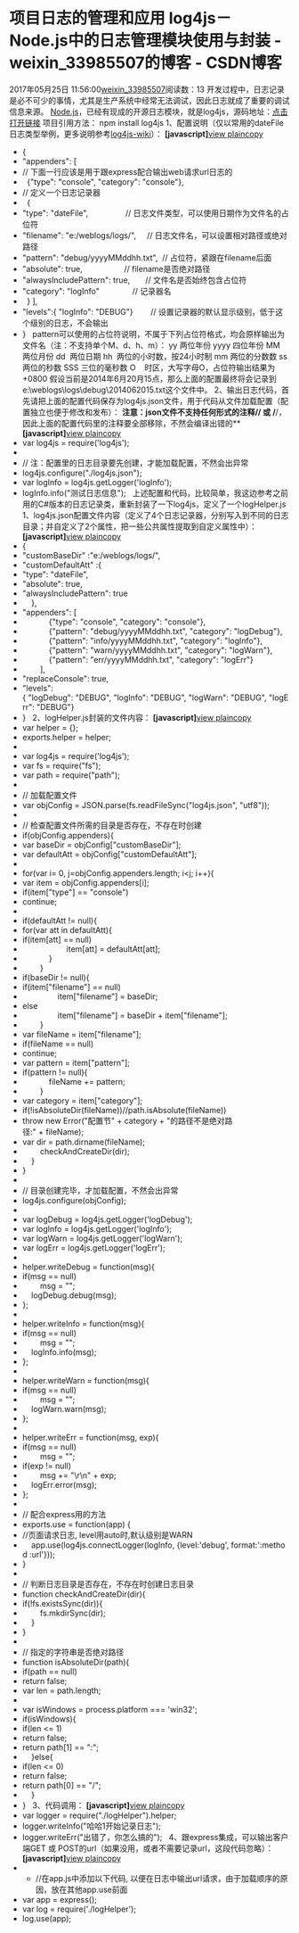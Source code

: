 # 项目日志的管理和应用 log4js－Node.js中的日志管理模块使用与封装 - weixin_33985507的博客 - CSDN博客
2017年05月25日 11:56:00[weixin_33985507](https://me.csdn.net/weixin_33985507)阅读数：13
开发过程中，日志记录是必不可少的事情，尤其是生产系统中经常无法调试，因此日志就成了重要的调试信息来源。
[Node.js](http://lib.csdn.net/base/nodejs)，已经有现成的开源日志模块，就是log4js，源码地址：[点击打开链接](https://github.com/nomiddlename/log4js-node)
项目引用方法： npm install log4js
1、配置说明（仅以常用的dateFile日志类型举例，更多说明参考[log4js-wiki](https://github.com/nomiddlename/log4js-node/wiki/Appenders)）：
**[javascript]**[view plain](http://blog.csdn.net/youbl/article/details/32708609#)[copy](http://blog.csdn.net/youbl/article/details/32708609#)
- {   
- "appenders": [   
- // 下面一行应该是用于跟express配合输出web请求url日志的  
-   {"type": "console", "category": "console"},   
- // 定义一个日志记录器  
-   {        
- "type": "dateFile",                 // 日志文件类型，可以使用日期作为文件名的占位符  
- "filename": "e:/weblogs/logs/",     // 日志文件名，可以设置相对路径或绝对路径  
- "pattern": "debug/yyyyMMddhh.txt",  // 占位符，紧跟在filename后面  
- "absolute": true,                   // filename是否绝对路径  
- "alwaysIncludePattern": true,       // 文件名是否始终包含占位符  
- "category": "logInfo"               // 记录器名  
-   } ],  
- "levels":{ "logInfo": "DEBUG"}        // 设置记录器的默认显示级别，低于这个级别的日志，不会输出  
- }  
pattern可以使用的占位符说明，不属于下列占位符格式，均会原样输出为文件名（注：不支持单个M、d、h、m）：
yy 两位年份
yyyy 四位年份
MM 两位月份
dd  两位日期
hh  两位的小时数，按24小时制
mm 两位的分数数
ss  两位的秒数
SSS 三位的毫秒数
O    时区，大写字母O，占位符输出结果为+0800
假设当前是2014年6月20月15点，那么上面的配置最终将会记录到 e:\weblogs\logs\debug\2014062015.txt这个文件中。
2、输出日志代码，首先请把上面的配置代码保存为log4js.json文件，用于代码从文件加载配置（配置独立也便于修改和发布）：
**注意：json文件不支持任何形式的注释// 或 /**/，因此上面的配置代码里的注释要全部移除，不然会编译出错的**
**[javascript]**[view plain](http://blog.csdn.net/youbl/article/details/32708609#)[copy](http://blog.csdn.net/youbl/article/details/32708609#)
- var log4js = require('log4js');  
- 
- // 注：配置里的日志目录要先创建，才能加载配置，不然会出异常  
- log4js.configure("./log4js.json");  
- var logInfo = log4js.getLogger('logInfo');  
- logInfo.info("测试日志信息");  
上述配置和代码，比较简单，我这边参考之前用的C#版本的日志记录类，重新封装了一下log4js，定义了一个logHelper.js
1、log4js.json配置文件内容（定义了4个日志记录器，分别写入到不同的日志目录；并自定义了2个属性，把一些公共属性提取到自定义属性中）：
**[javascript]**[view plain](http://blog.csdn.net/youbl/article/details/32708609#)[copy](http://blog.csdn.net/youbl/article/details/32708609#)
- {  
- "customBaseDir" :"e:/weblogs/logs/",  
- "customDefaultAtt" :{  
- "type": "dateFile",  
- "absolute": true,  
- "alwaysIncludePattern": true  
-     },  
- "appenders": [  
-             {"type": "console", "category": "console"},  
-             {"pattern": "debug/yyyyMMddhh.txt", "category": "logDebug"},  
-             {"pattern": "info/yyyyMMddhh.txt", "category": "logInfo"},  
-             {"pattern": "warn/yyyyMMddhh.txt", "category": "logWarn"},  
-             {"pattern": "err/yyyyMMddhh.txt", "category": "logErr"}  
-         ],  
- "replaceConsole": true,  
- "levels":{ "logDebug": "DEBUG", "logInfo": "DEBUG", "logWarn": "DEBUG", "logErr": "DEBUG"}  
- }  
2、logHelper.js封装的文件内容：
**[javascript]**[view plain](http://blog.csdn.net/youbl/article/details/32708609#)[copy](http://blog.csdn.net/youbl/article/details/32708609#)
- var helper = {};  
- exports.helper = helper;  
- 
- var log4js = require('log4js');  
- var fs = require("fs");  
- var path = require("path");  
- 
- // 加载配置文件  
- var objConfig = JSON.parse(fs.readFileSync("log4js.json", "utf8"));  
- 
- // 检查配置文件所需的目录是否存在，不存在时创建  
- if(objConfig.appenders){  
- var baseDir = objConfig["customBaseDir"];  
- var defaultAtt = objConfig["customDefaultAtt"];  
- 
- for(var i= 0, j=objConfig.appenders.length; i<j; i++){  
- var item = objConfig.appenders[i];  
- if(item["type"] == "console")  
- continue;  
- 
- if(defaultAtt != null){  
- for(var att in defaultAtt){  
- if(item[att] == null)  
-                     item[att] = defaultAtt[att];  
-             }  
-         }  
- if(baseDir != null){  
- if(item["filename"] == null)  
-                 item["filename"] = baseDir;  
- else  
-                 item["filename"] = baseDir + item["filename"];  
-         }  
- var fileName = item["filename"];  
- if(fileName == null)  
- continue;  
- var pattern = item["pattern"];  
- if(pattern != null){  
-             fileName += pattern;  
-         }  
- var category = item["category"];  
- if(!isAbsoluteDir(fileName))//path.isAbsolute(fileName))  
- throw new Error("配置节" + category + "的路径不是绝对路径:" + fileName);  
- var dir = path.dirname(fileName);  
-         checkAndCreateDir(dir);  
-     }  
- }  
- 
- // 目录创建完毕，才加载配置，不然会出异常  
- log4js.configure(objConfig);  
- 
- var logDebug = log4js.getLogger('logDebug');  
- var logInfo = log4js.getLogger('logInfo');  
- var logWarn = log4js.getLogger('logWarn');  
- var logErr = log4js.getLogger('logErr');  
- 
- helper.writeDebug = function(msg){  
- if(msg == null)  
-         msg = "";  
-     logDebug.debug(msg);  
- };  
- 
- helper.writeInfo = function(msg){  
- if(msg == null)  
-         msg = "";  
-     logInfo.info(msg);  
- };  
- 
- helper.writeWarn = function(msg){  
- if(msg == null)  
-         msg = "";  
-     logWarn.warn(msg);  
- };  
- 
- helper.writeErr = function(msg, exp){  
- if(msg == null)  
-         msg = "";  
- if(exp != null)  
-         msg += "\r\n" + exp;  
-     logErr.error(msg);  
- };  
- 
- // 配合express用的方法  
- exports.use = function(app) {  
- //页面请求日志, level用auto时,默认级别是WARN  
-     app.use(log4js.connectLogger(logInfo, {level:'debug', format:':method :url'}));  
- }  
- 
- // 判断日志目录是否存在，不存在时创建日志目录  
- function checkAndCreateDir(dir){  
- if(!fs.existsSync(dir)){  
-         fs.mkdirSync(dir);  
-     }  
- }  
- 
- // 指定的字符串是否绝对路径  
- function isAbsoluteDir(path){  
- if(path == null)  
- return false;  
- var len = path.length;  
- 
- var isWindows = process.platform === 'win32';  
- if(isWindows){  
- if(len <= 1)  
- return false;  
- return path[1] == ":";  
-     }else{  
- if(len <= 0)  
- return false;  
- return path[0] == "/";  
-     }  
- }  
3、代码调用：
**[javascript]**[view plain](http://blog.csdn.net/youbl/article/details/32708609#)[copy](http://blog.csdn.net/youbl/article/details/32708609#)
- var logger = require("./logHelper").helper;  
- logger.writeInfo("哈哈1开始记录日志");  
- logger.writeErr("出错了，你怎么搞的");  
4、跟express集成，可以输出客户端GET 或 POST的url（如果没用，或者不需要记录url，这段代码忽略）：
**[javascript]**[view plain](http://blog.csdn.net/youbl/article/details/32708609#)[copy](http://blog.csdn.net/youbl/article/details/32708609#)
- - //在app.js中添加以下代码, 以便在日志中输出url请求，由于加载顺序的原因，放在其他app.use前面  
- var app = express();  
- var log = require('./logHelper');  
- log.use(app);  
